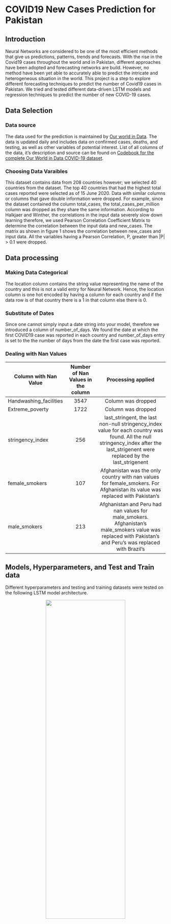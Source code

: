 # COVID19 New Cases Prediction for Pakistan

## Introduction
Neural Networks are considered to be one of the most efficient methods that give us predictions, patterns, trends and forecasts. With the rise in the Covid19 cases throughout the world and in Pakistan, different approaches have been adopted and forecasting networks are build. However, no method have been yet able to accurately able to predict the intricate and heterogeneous situation in the world. This project is a step to explore different forecasting techniques to predict the number of Covid19 cases in Pakistan. We tried and tested different data-driven LSTM models and regression techniques to predict the number of new COVID-19 cases.

## Data Selection

### Data source
The data used for the prediction is maintained by [Our world in Data](https://ourworldindata.org/coronavirus). The data is updated daily and includes data on confirmed cases, deaths, and testing, as well as other variables of potential interest. List of all columns of the data, it’s description and source can be found on [Codebook for the complete Our World in Data COVID-19 dataset]( https://github.com/owid/covid-19-data/blob/master/public/data/owid-covid-data-codebook.md). 

### Choosing Data Varaibles
This dataset contains data from 208 countries however; we selected 40 countries from the dataset. The top 40 countries that had the highest total cases reported were selected as of 15 June 2020. 
Data with similar columns or columns that gave double information were dropped. For example, since the dataset contained the column total_cases, the total_cases_per_million column was dropped as they share the same information.
According to Halkjaer and Winther, the correlations in the input data severely slow down learning therefore, we used Pearson Correlation Coefficient Matrix to determine the correlation between the input data and new_cases.
The matrix as shown in figure 1 shows the correlation between new_cases and input data. All the variables having a Pearson Correlation, P, greater than |P| > 0.1 were dropped.

## Data processing

### Making Data Categorical
The location column contains the string value representing the name of the country and this is not a valid entry for Neural Network. Hence, the location column is one hot encoded by having a column for each country and if the data row is of that country there is a 1 in that column else there is 0.

### Substitute of Dates
Since one cannot simply input a date string into your model, therefore we introduced a column of number_of_days. We found the date at which the first COVID19 case was reported in each country and number_of_days entry is set to the the number of days from the date the first case was reported.

### Dealing with Nan Values
| Column with Nan Value | Number of Nan Values in the column | Processing applied |
 --------------------- | :----------------------------------: |:----------------: |
| Handwashing_facilities| 3547 | Column was dropped |
| Extreme_poverty| 1722 | Column was dropped |
| stringency_index | 256 | last_stringent, the last non-null stringency_index value for each country was found. All the null stringency_index after the last_strigenent were replaced by the last_strigenent |
| female_smokers | 107 | Afghanistan was the only country with nan values for female_smokers. For Afghanistan its value was replaced with Pakistan’s|
| male_smokers | 213 | Afghanistan and Peru had nan values for male_smokers. Afghanistan’s male_smokers value was replaced with Pakistan’s and Peru’s was replaced with Brazil’s |


## Models, Hyperparameters, and Test and Train data
Different hyperparameters and testing and training datasets were tested on the following LSTM model architecture.

<p align="center">
  <img width="250" height="1000" src="images/images/model_architecture.png">
</p>

